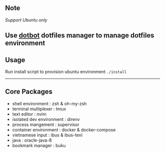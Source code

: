 ## Note

*Support Ubuntu only*

Use [dotbot](https://github.com/anishathalye/dotbot) dotfiles manager to manage dotfiles environment
---

## Usage

Run install script to provision ubuntu environment
`./install`

---

## Core Packages
* shell environment        : zsh & oh-my-zsh
* terminal multiplexer     : tmux
* text editor              : nvim
* isolated dev environment : direnv
* process mangement        : supervisor
* container environment    : docker & docker-compose
* vietnamese input         : ibus & ibus-teni
* java                     : oracle-java-8
* bookmark manager         : buku
